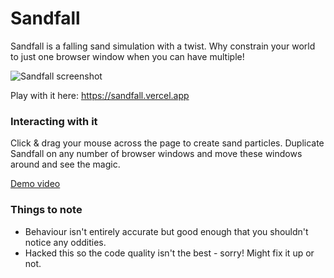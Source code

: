 # Sandfall

Sandfall is a falling sand simulation with a twist. Why constrain your world to just one browser window when you can have multiple!

![Sandfall screenshot](/poster/image.png)

Play with it here: https://sandfall.vercel.app

### Interacting with it

Click & drag your mouse across the page to create sand particles. 
Duplicate Sandfall on any number of browser windows and move these windows around and see the magic.

[Demo video](https://twitter.com/jnafolayan/status/1728836038569893919)

### Things to note

- Behaviour isn't entirely accurate but good enough that you shouldn't notice any oddities.
- Hacked this so the code quality isn't the best - sorry! Might fix it up or not.